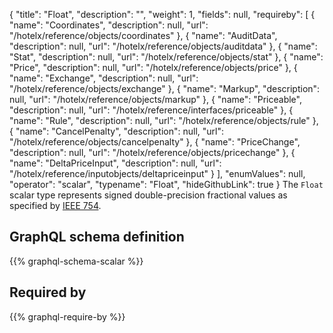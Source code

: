 {
  "title": "Float",
  "description": "",
  "weight": 1,
  "fields": null,
  "requireby": [
    {
      "name": "Coordinates",
      "description": null,
      "url": "/hotelx/reference/objects/coordinates"
    },
    {
      "name": "AuditData",
      "description": null,
      "url": "/hotelx/reference/objects/auditdata"
    },
    {
      "name": "Stat",
      "description": null,
      "url": "/hotelx/reference/objects/stat"
    },
    {
      "name": "Price",
      "description": null,
      "url": "/hotelx/reference/objects/price"
    },
    {
      "name": "Exchange",
      "description": null,
      "url": "/hotelx/reference/objects/exchange"
    },
    {
      "name": "Markup",
      "description": null,
      "url": "/hotelx/reference/objects/markup"
    },
    {
      "name": "Priceable",
      "description": null,
      "url": "/hotelx/reference/interfaces/priceable"
    },
    {
      "name": "Rule",
      "description": null,
      "url": "/hotelx/reference/objects/rule"
    },
    {
      "name": "CancelPenalty",
      "description": null,
      "url": "/hotelx/reference/objects/cancelpenalty"
    },
    {
      "name": "PriceChange",
      "description": null,
      "url": "/hotelx/reference/objects/pricechange"
    },
    {
      "name": "DeltaPriceInput",
      "description": null,
      "url": "/hotelx/reference/inputobjects/deltapriceinput"
    }
  ],
  "enumValues": null,
  "operator": "scalar",
  "typename": "Float",
  "hideGithubLink": true
}
The `Float` scalar type represents signed double-precision fractional values as specified by [IEEE 754](https://en.wikipedia.org/wiki/IEEE_floating_point). 
## GraphQL schema definition

{{% graphql-schema-scalar %}}

## Required by

{{% graphql-require-by %}}

